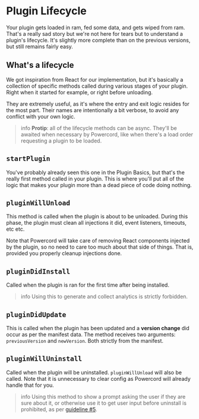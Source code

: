 <!--
  Copyright (c) 2020 aetheryx & Bowser65
  This work is licensed under a Creative Commons Attribution-NoDerivatives 4.0 International License.
  https://creativecommons.org/licenses/by-nd/4.0
-->

# Plugin Lifecycle
Your plugin gets loaded in ram, fed some data, and gets wiped from ram. That's a really sad story but we're not here
for tears but to understand a plugin's lifecycle. It's slightly more complete than on the previous versions, but
still remains fairly easy.

## What's a lifecycle
We got inspiration from React for our implementation, but it's basically a collection of specific methods called
during various stages of your plugin. Right when it started for example, or right before unloading.

They are extremely useful, as it's where the entry and exit logic resides for the most part. Their names are
intentionally a bit verbose, to avoid any conflict with your own logic.

>info
> **Protip**: all of the lifecycle methods can be async. They'll be awaited when necessary by Powercord, like when
> there's a load order requesting a plugin to be loaded.

## `startPlugin`
You've probably already seen this one in the Plugin Basics, but that's the really first method called in your plugin.
This is where you'll put all of the logic that makes your plugin more than a dead piece of code doing nothing.

## `pluginWillUnload`
This method is called when the plugin is about to be unloaded. During this phase, the plugin must clean all injections
it did, event listeners, timeouts, etc etc.

Note that Powercord will take care of removing React components injected by the plugin, so no need to care too much
about that side of things. That is, provided you properly cleanup injections done.

## `pluginDidInstall`
Called when the plugin is ran for the first time after being installed.

>info
> Using this to generate and collect analytics is strictly forbidden.

## `pluginDidUpdate`
This is called when the plugin has been updated and a **version change** did occur as per the manifest data. The
method receives two arguments: `previousVersion` and `newVersion`. Both strictly from the manifest.

## `pluginWillUninstall`
Called when the plugin will be uninstalled. `pluginWillUnload` will also be called. Note that it is unnecessary to
clear config as Powercord will already handle that for you.

>info
> Using this method to show a prompt asking the user if they are sure about it, or otherwise use it to get user
> input before uninstall is prohibited, as per [guideline #5](https://powercord.dev/guidelines#5-no-advertising-promotion-or-spam-of-any-kind).
